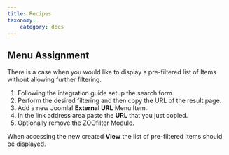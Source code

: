 ```yaml
---
title: Recipes
taxonomy:
    category: docs
---
```


## Menu Assignment

There is a case when you would like to display a pre-filtered list of Items without allowing further filtering.

1. Following the integration guide setup the search form.
2. Perform the desired filtering and then copy the URL of the result page.
3. Add a new Joomla! **External URL** Menu Item.
4. In the link address area paste the **URL** that you just copied.
5. Optionally remove the ZOOfilter Module.

When accessing the new created **View** the list of pre-filtered Items should be displayed.
